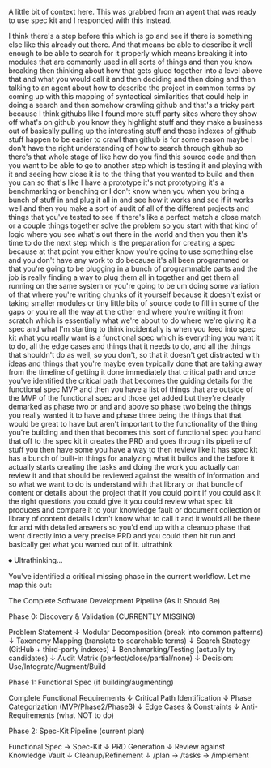 A little bit of context here. This was grabbed from an agent that was ready to use spec kit and I responded with this instead. 



 I think there's a step before this which is go and see if there is something else like this already out
there. And that means be able to describe it well enough to be able to search for it properly which means breaking it
into modules that are commonly used in all sorts of things and then you know breaking then thinking about how that
gets glued together into a level above that and what you would call it and then deciding and then doing and then
talking to an agent about how to describe the project in common terms by coming up with this mapping of syntactical
similarities that could help in doing a search and then somehow crawling github and that's a tricky part because I
think githubs like I found more stuff party sites where they show off what's on github you know they highlight stuff
and they make a business out of basically pulling up the interesting stuff and those indexes of github stuff happen to
 be easier to crawl than github is for some reason maybe I don't have the right understanding of how to search through
 github so there's that whole stage of like how do you find this source code and then you want to be able to go to
another step which is testing it and playing with it and seeing how close it is to the thing that you wanted to build
and then you can so that's like I have a prototype it's not prototyping it's a benchmarking or benching or I don't
know when you when you bring a bunch of stuff in and plug it all in and see how it works and see if it works well and
then you make a sort of audit of all of the different projects and things that you've tested to see if there's like a
perfect match a close match or a couple things together solve the problem so you start with that kind of logic where
you see what's out there in the world and then you then it's time to do the next step which is the preparation for
creating a spec because at that point you either know you're going to use something else and you don't have any work
to do because it's all been programmed or that you're going to be plugging in a bunch of programmable parts and the
job is really finding a way to plug them all in together and get them all running on the same system or you're going
to be um doing some variation of that where you're writing chunks of it yourself because it doesn't exist or taking
smaller modules or tiny little bits of source code to fill in some of the gaps or you're all the way at the other end
where you're writing it from scratch which is essentially what we're about to do where we're giving it a spec and what
 I'm starting to think incidentally is when you feed into spec kit what you really want is a functional spec which is
everything you want it to do, all the edge cases and things that it needs to do, and all the things that shouldn't do
as well, so you don't, so that it doesn't get distracted with ideas and things that you're maybe even typically done
that are taking away from the timeline of getting it done immediately that critical path and once you've identified
the critical path that becomes the guiding details for the functional spec MVP and then you have a list of things that
 are outside of the MVP of the functional spec and those get added but they're clearly demarked as phase two or and
and above so phase two being the things you really wanted it to have and phase three being the things that that would
be great to have but aren't important to the functionality of the thing you're building and then that becomes this
sort of functional spec you hand that off to the spec kit it creates the PRD and goes through its pipeline of stuff
you then have some you have a way to then review like it has spec kit has a bunch of built-in things for analyzing
what it builds and the before it actually starts creating the tasks and doing the work you actually can review it and
that should be reviewed against the wealth of information and so what we want to do is understand with that library or
 that bundle of content or details about the project that if you could point if you could ask it the right questions
you could give it you could review what spec kit produces and compare it to your knowledge fault or document
collection or library of content details I don't know what to call it and it would all be there for and with detailed
answers so you'd end up with a cleanup phase that went directly into a very precise PRD and you could then hit run and
 basically get what you wanted out of it.  ultrathink

⏺ Ultrathinking...

  You've identified a critical missing phase in the current workflow. Let me map this out:

  The Complete Software Development Pipeline (As It Should Be)

  Phase 0: Discovery & Validation (CURRENTLY MISSING)

  Problem Statement
      ↓
  Modular Decomposition (break into common patterns)
      ↓
  Taxonomy Mapping (translate to searchable terms)
      ↓
  Search Strategy (GitHub + third-party indexes)
      ↓
  Benchmarking/Testing (actually try candidates)
      ↓
  Audit Matrix (perfect/close/partial/none)
      ↓
  Decision: Use/Integrate/Augment/Build

  Phase 1: Functional Spec (if building/augmenting)

  Complete Functional Requirements
      ↓
  Critical Path Identification
      ↓
  Phase Categorization (MVP/Phase2/Phase3)
      ↓
  Edge Cases & Constraints
      ↓
  Anti-Requirements (what NOT to do)

  Phase 2: Spec-Kit Pipeline (current plan)

  Functional Spec → Spec-Kit
      ↓
  PRD Generation
      ↓
  Review against Knowledge Vault
      ↓
  Cleanup/Refinement
      ↓
  /plan → /tasks → /implement
